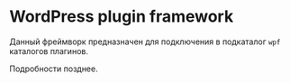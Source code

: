 WordPress plugin framework
==========================

Данный фреймворк предназначен для подключения в подкаталог `wpf` каталогов плагинов.

Подробности позднее.
